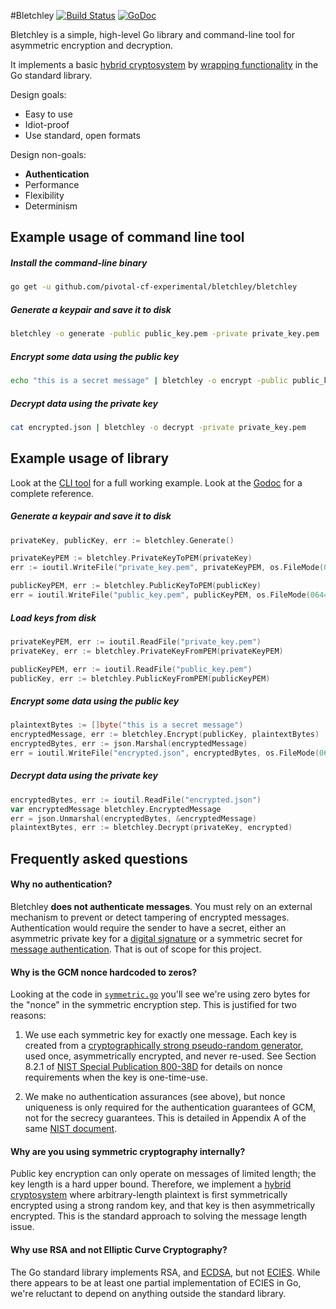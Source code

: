 #Bletchley
[![Build Status](https://api.travis-ci.org/pivotal-cf-experimental/bletchley.png?branch=master)](http://travis-ci.org/pivotal-cf-experimental/bletchley)
[![GoDoc](https://godoc.org/github.com/pivotal-cf-experimental/bletchley?status.svg)](https://godoc.org/github.com/pivotal-cf-experimental/bletchley)

Bletchley is a simple, high-level Go library and command-line tool for asymmetric encryption and decryption.

It implements a basic [hybrid cryptosystem](http://en.wikipedia.org/wiki/Hybrid_cryptosystem) by
[wrapping functionality](http://en.wikipedia.org/wiki/Facade_pattern) in the Go standard library.


Design goals:
- Easy to use
- Idiot-proof
- Use standard, open formats

Design non-goals:
- **Authentication**
- Performance
- Flexibility
- Determinism


## Example usage of command line tool
##### Install the command-line binary
```bash
go get -u github.com/pivotal-cf-experimental/bletchley/bletchley
```

##### Generate a keypair and save it to disk
```bash
bletchley -o generate -public public_key.pem -private private_key.pem
```

##### Encrypt some data using the public key
```bash
echo "this is a secret message" | bletchley -o encrypt -public public_key.pem > encrypted.json
```

##### Decrypt data using the private key
```bash
cat encrypted.json | bletchley -o decrypt -private private_key.pem
```


## Example usage of library
Look at the [CLI tool](https://github.com/pivotal-cf-experimental/bletchley/blob/master/bletchley/main.go) for a full working example.  Look at the [Godoc](https://godoc.org/github.com/pivotal-cf-experimental/bletchley) for a complete reference.

##### Generate a keypair and save it to disk
```go
privateKey, publicKey, err := bletchley.Generate()

privateKeyPEM := bletchley.PrivateKeyToPEM(privateKey)
err := ioutil.WriteFile("private_key.pem", privateKeyPEM, os.FileMode(0600))

publicKeyPEM, err := bletchley.PublicKeyToPEM(publicKey)
err = ioutil.WriteFile("public_key.pem", publicKeyPEM, os.FileMode(0644))
```

##### Load keys from disk
```go
privateKeyPEM, err := ioutil.ReadFile("private_key.pem")
privateKey, err := bletchley.PrivateKeyFromPEM(privateKeyPEM)

publicKeyPEM, err := ioutil.ReadFile("public_key.pem")
publicKey, err := bletchley.PublicKeyFromPEM(publicKeyPEM)
```

##### Encrypt some data using the public key
```go
plaintextBytes := []byte("this is a secret message")
encryptedMessage, err := bletchley.Encrypt(publicKey, plaintextBytes)
encryptedBytes, err := json.Marshal(encryptedMessage)
err = ioutil.WriteFile("encrypted.json", encryptedBytes, os.FileMode(0644))
```

##### Decrypt data using the private key
```go
encryptedBytes, err := ioutil.ReadFile("encrypted.json")
var encryptedMessage bletchley.EncryptedMessage
err = json.Unmarshal(encryptedBytes, &encryptedMessage)
plaintextBytes, err := bletchley.Decrypt(privateKey, encrypted)
```

## Frequently asked questions

#### Why no authentication?
Bletchley **does not authenticate messages**.  You must rely on an external mechanism to prevent or detect tampering of encrypted messages.
Authentication would require the sender to have a secret, either an asymmetric private key
for a [digital signature](http://en.wikipedia.org/wiki/Digital_Signature_Algorithm)
or a symmetric secret for [message authentication](http://en.wikipedia.org/wiki/Message_authentication_code).
That is out of scope for this project.


#### Why is the GCM nonce hardcoded to zeros?
Looking at the code in [`symmetric.go`](https://github.com/pivotal-cf-experimental/bletchley/blob/master/symmetric.go)
you'll see we're using zero bytes for the "nonce" in the symmetric encryption step.  This is justified for two reasons:

1. We use each symmetric key for exactly one message.  Each key is created from a
[cryptographically strong pseudo-random generator](https://godoc.org/crypto/rand#pkg-variables),
used once, asymmetrically encrypted, and never re-used.
See Section 8.2.1 of [NIST Special Publication 800-38D](http://csrc.nist.gov/publications/nistpubs/800-38D/SP-800-38D.pdf) for details on nonce requirements when the key is one-time-use.

2. We make no authentication assurances (see above), but nonce uniqueness is only required for the authentication guarantees of GCM,
 not for the secrecy guarantees.  This is detailed in Appendix A of the same
[NIST document](http://csrc.nist.gov/publications/nistpubs/800-38D/SP-800-38D.pdf).

#### Why are you using symmetric cryptography internally?
Public key encryption can only operate on messages of limited length; the key length is a hard upper bound.
Therefore, we implement a [hybrid cryptosystem](http://en.wikipedia.org/wiki/Hybrid_cryptosystem) where arbitrary-length plaintext is
first symmetrically encrypted using a strong random key, and that key is then asymmetrically encrypted.  This is the standard approach to solving the message length issue.

#### Why use RSA and not Elliptic Curve Cryptography?
The Go standard library implements RSA, and [ECDSA](https://golang.org/pkg/crypto/ecdsa/), but not [ECIES](http://en.wikipedia.org/wiki/Integrated_Encryption_Scheme).
While there appears to be at least one partial implementation of ECIES in Go, we're reluctant to depend on anything outside the standard library.

